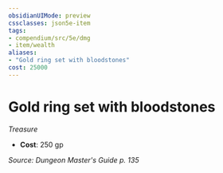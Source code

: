 ```yaml
---
obsidianUIMode: preview
cssclasses: json5e-item
tags:
- compendium/src/5e/dmg
- item/wealth
aliases: 
- "Gold ring set with bloodstones"
cost: 25000
---
```

# Gold ring set with bloodstones
*Treasure*  

- **Cost**: 250 gp

*Source: Dungeon Master's Guide p. 135*